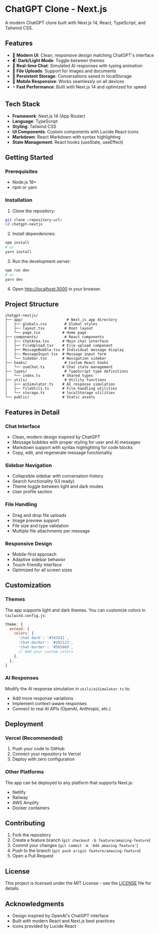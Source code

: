 # ChatGPT Clone - Next.js

A modern ChatGPT clone built with Next.js 14, React, TypeScript, and Tailwind CSS.

## Features

- 🎨 **Modern UI**: Clean, responsive design matching ChatGPT's interface
- 🌓 **Dark/Light Mode**: Toggle between themes
- 💬 **Real-time Chat**: Simulated AI responses with typing animation
- 📁 **File Uploads**: Support for images and documents
- 💾 **Persistent Storage**: Conversations saved in localStorage
- 📱 **Mobile Responsive**: Works seamlessly on all devices
- ⚡ **Fast Performance**: Built with Next.js 14 and optimized for speed

## Tech Stack

- **Framework**: Next.js 14 (App Router)
- **Language**: TypeScript
- **Styling**: Tailwind CSS
- **UI Components**: Custom components with Lucide React icons
- **Markdown**: React Markdown with syntax highlighting
- **State Management**: React hooks (useState, useEffect)

## Getting Started

### Prerequisites

- Node.js 18+ 
- npm or yarn

### Installation

1. Clone the repository:
```bash
git clone <repository-url>
cd chatgpt-nextjs
```

2. Install dependencies:
```bash
npm install
# or
yarn install
```

3. Run the development server:
```bash
npm run dev
# or
yarn dev
```

4. Open [http://localhost:3000](http://localhost:3000) in your browser.

## Project Structure

```
chatgpt-nextjs/
├── app/                    # Next.js app directory
│   ├── globals.css        # Global styles
│   ├── layout.tsx         # Root layout
│   └── page.tsx          # Home page
├── components/            # React components
│   ├── ChatArea.tsx      # Main chat interface
│   ├── FileUpload.tsx    # File upload component
│   ├── MessageBubble.tsx # Individual message display
│   ├── MessageInput.tsx  # Message input form
│   └── Sidebar.tsx       # Navigation sidebar
├── hooks/                 # Custom React hooks
│   └── useChat.ts        # Chat state management
├── types/                 # TypeScript type definitions
│   └── index.ts          # Shared types
├── utils/                 # Utility functions
│   ├── aiSimulator.ts    # AI response simulation
│   ├── fileUtils.ts      # File handling utilities
│   └── storage.ts        # localStorage utilities
└── public/               # Static assets
```

## Features in Detail

### Chat Interface
- Clean, modern design inspired by ChatGPT
- Message bubbles with proper styling for user and AI messages
- Markdown support with syntax highlighting for code blocks
- Copy, edit, and regenerate message functionality

### Sidebar Navigation
- Collapsible sidebar with conversation history
- Search functionality (UI ready)
- Theme toggle between light and dark modes
- User profile section

### File Handling
- Drag and drop file uploads
- Image preview support
- File size and type validation
- Multiple file attachments per message

### Responsive Design
- Mobile-first approach
- Adaptive sidebar behavior
- Touch-friendly interface
- Optimized for all screen sizes

## Customization

### Themes
The app supports light and dark themes. You can customize colors in `tailwind.config.js`:

```javascript
theme: {
  extend: {
    colors: {
      'chat-dark': '#343541',
      'chat-darker': '#202123',
      'chat-border': '#565869',
      // Add your custom colors
    },
  },
}
```

### AI Responses
Modify the AI response simulation in `utils/aiSimulator.ts` to:
- Add more response variations
- Implement context-aware responses
- Connect to real AI APIs (OpenAI, Anthropic, etc.)

## Deployment

### Vercel (Recommended)
1. Push your code to GitHub
2. Connect your repository to Vercel
3. Deploy with zero configuration

### Other Platforms
The app can be deployed to any platform that supports Next.js:
- Netlify
- Railway
- AWS Amplify
- Docker containers

## Contributing

1. Fork the repository
2. Create a feature branch (`git checkout -b feature/amazing-feature`)
3. Commit your changes (`git commit -m 'Add amazing feature'`)
4. Push to the branch (`git push origin feature/amazing-feature`)
5. Open a Pull Request

## License

This project is licensed under the MIT License - see the [LICENSE](LICENSE) file for details.

## Acknowledgments

- Design inspired by OpenAI's ChatGPT interface
- Built with modern React and Next.js best practices
- Icons provided by Lucide React
